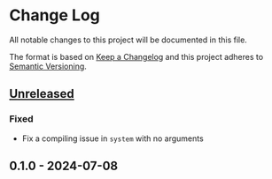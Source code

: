 # Change Log
All notable changes to this project will be documented in this file.

The format is based on [Keep a Changelog](http://keepachangelog.com/)
and this project adheres to [Semantic Versioning](http://semver.org/).

## [Unreleased]
### Fixed
- Fix a compiling issue in `system` with no arguments

## 0.1.0 - 2024-07-08

[Unreleased]: https://github.com/glassesneo/ecslib/compare/0.1.0...HEAD
